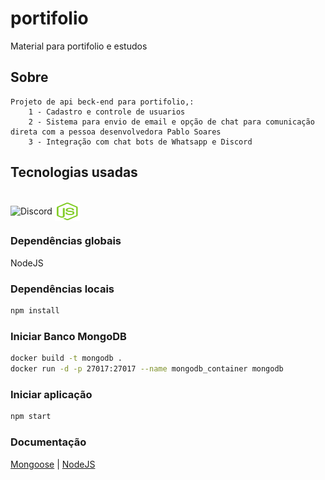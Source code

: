 # portifolio
 Material para portifolio e estudos

 ## Sobre

    Projeto de api beck-end para portifolio,:
        1 - Cadastro e controle de usuarios 
        2 - Sistema para envio de email e opção de chat para comunicação direta com a pessoa desenvolvedora Pablo Soares
        3 - Integração com chat bots de Whatsapp e Discord

 ## Tecnologias usadas

<div style="display: inline_block"><br>
  <img align="center" alt="Discord" height="30" width="40" src="https://www.svgrepo.com/show/452188/discord.svg">
  <img align="center" alt="NodeJS" height="30" width="40" src="https://github.com/devicons/devicon/blob/master/icons/nodejs/nodejs-original.svg">
</div>

### Dependências globais

NodeJS


### Dependências locais

```bash
npm install
```

### Iniciar Banco MongoDB

```bash
docker build -t mongodb .
docker run -d -p 27017:27017 --name mongodb_container mongodb
```

### Iniciar aplicação

```bash
npm start
```

### Documentação

[Mongoose](https://mongoosejs.com/docs/) | [NodeJS](https://nodejs.org/en/docs)
